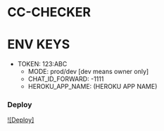 # CC-CHECKER
# ENV KEYS
>>
  - TOKEN: 123:ABC
	- MODE: prod/dev [dev means owner only]
	- CHAT_ID_FORWARD: -1111
	- HEROKU_APP_NAME: (HEROKU APP NAME)
### Deploy
[![Deploy]](https://dashboard.heroku.com/new?template=https://github.com/rohith-sreedharan/CC-CHECKER)
